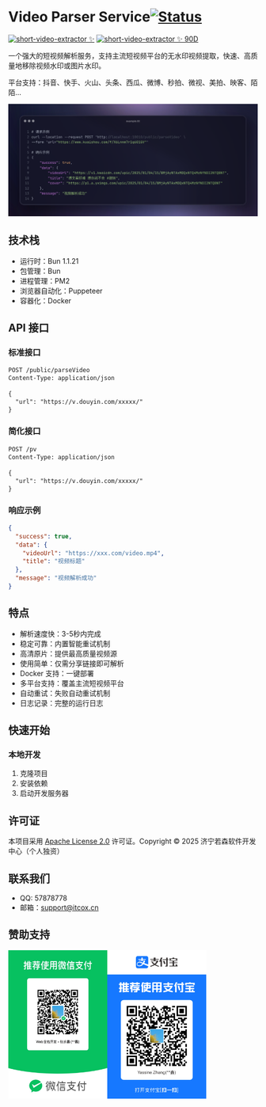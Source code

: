 # Video Parser Service[![Status](https://status.itcox.cn/badge/sve-api/dot?animate=ping&t=1743490343t=1744005697t=1743984215t=1743962488t=1743940892t=1743919295t=1743897841t=1743876093t=1743854502t=1743832892t=1743811411t=1743789690t=1743768109t=1743746499t=1743725086t=1743714094t=1743703305t=1743692505t=1743681716t=1743670903t=1743660108t=1743650016t=1743638673t=1743627685t=1743616909t=1743606101t=1743595316t=1743584508t=1743573723t=1743563637t=1743552290t=1743541292t=1743530499t=1743519719t=1743508933)](https://status.itcox.cn)

[![short-video-extractor ✨](https://status.itcox.cn/badge/sve-api/status?labelColor=&color=&style=for-the-badge&label=short-video-extractor%20%E2%9C%A8&t=1743490343t=1744005697t=1743984215t=1743962488t=1743940892t=1743919295t=1743897841t=1743876093t=1743854502t=1743832892t=1743811411t=1743789690t=1743768109t=1743746499t=1743725086t=1743714094t=1743703305t=1743692505t=1743681716t=1743670903t=1743660108t=1743650016t=1743638673t=1743627685t=1743616909t=1743606101t=1743595316t=1743584508t=1743573723t=1743563637t=1743552290t=1743541292t=1743530499t=1743519719t=1743508933)](https://status.itcox.cn)
[![short-video-extractor ✨ 90D](https://status.itcox.cn/badge/sve-api/uptime?labelColor=333&color=7a44dc&style=for-the-badge&label=short-video-extractor%20%E2%9C%A8&sinceLast=7776000&hideDuration=false&t=1743490343t=1744005697t=1743984215t=1743962488t=1743940892t=1743919295t=1743897841t=1743876093t=1743854502t=1743832892t=1743811411t=1743789690t=1743768109t=1743746499t=1743725086t=1743714094t=1743703305t=1743692505t=1743681716t=1743670903t=1743660108t=1743650016t=1743638673t=1743627685t=1743616909t=1743606101t=1743595316t=1743584508t=1743573723t=1743563637t=1743552290t=1743541292t=1743530499t=1743519719t=1743508933)](https://status.itcox.cn)


一个强大的短视频解析服务，支持主流短视频平台的无水印视频提取，快速、高质量地移除视频水印或图片水印。

平台支持：抖音、快手、火山、头条、西瓜、微博、秒拍、微视、美拍、映客、陌陌...

![](./docs/images/screenshot.png)

## 技术栈

- 运行时：Bun 1.1.21
- 包管理：Bun
- 进程管理：PM2
- 浏览器自动化：Puppeteer
- 容器化：Docker

## API 接口

### 标准接口

```http
POST /public/parseVideo
Content-Type: application/json

{
  "url": "https://v.douyin.com/xxxxx/"
}
```

### 简化接口

```http
POST /pv
Content-Type: application/json

{
  "url": "https://v.douyin.com/xxxxx/"
}
```

### 响应示例

```json
{
  "success": true,
  "data": {
    "videoUrl": "https://xxx.com/video.mp4",
    "title": "视频标题"
  },
  "message": "视频解析成功"
}
```

## 特点

- 解析速度快：3-5秒内完成
- 稳定可靠：内置智能重试机制
- 高清原片：提供最高质量视频源
- 使用简单：仅需分享链接即可解析
- Docker 支持：一键部署
- 多平台支持：覆盖主流短视频平台
- 自动重试：失败自动重试机制
- 日志记录：完整的运行日志

## 快速开始

### 本地开发

1. 克隆项目
2. 安装依赖
3. 启动开发服务器

## 许可证

本项目采用 [Apache License 2.0](LICENSE) 许可证。Copyright © 2025 济宁若森软件开发中心（个人独资）

## 联系我们

- QQ: 57878778
- 邮箱：support@itcox.cn

## 赞助支持

<p style="display: flex;">
    <img src="./docs/images/wechat-pay.png" alt="赞助码" width="200">
    <img src="./docs/images/alipay.png" alt="赞助码" width="200">
</p>
